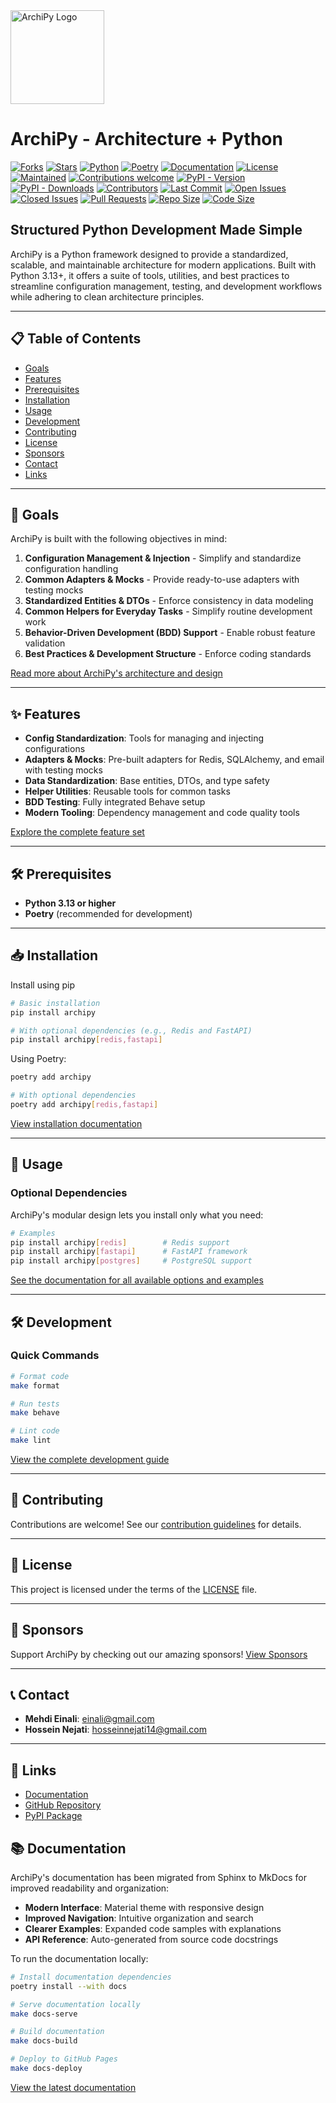 <img src="docs/assets/logo.jpg" alt="ArchiPy Logo" width="150"/>

# ArchiPy - Architecture + Python

[![Forks](https://img.shields.io/github/forks/SyntaxArc/ArchiPy)](https://github.com/SyntaxArc/ArchiPy/network/members)
[![Stars](https://img.shields.io/github/stars/SyntaxArc/ArchiPy)](https://github.com/SyntaxArc/ArchiPy/stargazers)
[![Python](https://img.shields.io/badge/Python-3.13+-blue.svg)](https://www.python.org/downloads/)
[![Poetry](https://img.shields.io/endpoint?url=https://python-poetry.org/badge/v0.json)](https://python-poetry.org/)
[![Documentation](https://img.shields.io/badge/docs-MkDocs-blue.svg)](https://syntaxarc.github.io/ArchiPy/)
[![License](https://img.shields.io/github/license/SyntaxArc/ArchiPy)](https://github.com/SyntaxArc/ArchiPy/blob/master/LICENSE)
[![Maintained](https://img.shields.io/badge/Maintained-yes-brightgreen)](https://github.com/SyntaxArc/ArchiPy)
[![Contributions welcome](https://img.shields.io/badge/contributions-welcome-brightgreen)](https://github.com/SyntaxArc/ArchiPy/blob/master/CONTRIBUTING.md)
[![PyPI - Version](https://img.shields.io/pypi/v/archipy)](https://pypi.org/project/archipy/)
[![PyPI - Downloads](https://img.shields.io/pypi/dm/archipy)](https://pypi.org/project/archipy/)
[![Contributors](https://img.shields.io/github/contributors/SyntaxArc/ArchiPy)](https://github.com/SyntaxArc/ArchiPy/graphs/contributors)
[![Last Commit](https://img.shields.io/github/last-commit/SyntaxArc/ArchiPy)](https://github.com/SyntaxArc/ArchiPy/commits/main)
[![Open Issues](https://img.shields.io/github/issues/SyntaxArc/ArchiPy)](https://github.com/SyntaxArc/ArchiPy/issues)
[![Closed Issues](https://img.shields.io/github/issues-closed/SyntaxArc/ArchiPy)](https://github.com/SyntaxArc/ArchiPy/issues?q=is%3Aissue+is%3Aclosed)
[![Pull Requests](https://img.shields.io/github/issues-pr/SyntaxArc/ArchiPy)](https://github.com/SyntaxArc/ArchiPy/pulls)
[![Repo Size](https://img.shields.io/github/repo-size/SyntaxArc/ArchiPy)](https://github.com/SyntaxArc/ArchiPy)
[![Code Size](https://img.shields.io/github/languages/code-size/SyntaxArc/ArchiPy)](https://github.com/SyntaxArc/ArchiPy)

## **Structured Python Development Made Simple**

ArchiPy is a Python framework designed to provide a standardized, scalable, and maintainable architecture for modern applications. Built with Python 3.13+, it offers a suite of tools, utilities, and best practices to streamline configuration management, testing, and development workflows while adhering to clean architecture principles.

---

## 📋 Table of Contents

- [Goals](#-goals)
- [Features](#-features)
- [Prerequisites](#-prerequisites)
- [Installation](#-installation)
- [Usage](#-usage)
- [Development](#-development)
- [Contributing](#-contributing)
- [License](#-license)
- [Sponsors](#-sponsors)
- [Contact](#-contact)
- [Links](#-links)

---

## 🎯 Goals

ArchiPy is built with the following objectives in mind:

1. **Configuration Management & Injection** - Simplify and standardize configuration handling
2. **Common Adapters & Mocks** - Provide ready-to-use adapters with testing mocks
3. **Standardized Entities & DTOs** - Enforce consistency in data modeling
4. **Common Helpers for Everyday Tasks** - Simplify routine development work
5. **Behavior-Driven Development (BDD) Support** - Enable robust feature validation
6. **Best Practices & Development Structure** - Enforce coding standards

[Read more about ArchiPy's architecture and design](https://syntaxarc.github.io/ArchiPy/architecture)

---

## ✨ Features

- **Config Standardization**: Tools for managing and injecting configurations
- **Adapters & Mocks**: Pre-built adapters for Redis, SQLAlchemy, and email with testing mocks
- **Data Standardization**: Base entities, DTOs, and type safety
- **Helper Utilities**: Reusable tools for common tasks
- **BDD Testing**: Fully integrated Behave setup
- **Modern Tooling**: Dependency management and code quality tools

[Explore the complete feature set](https://syntaxarc.github.io/ArchiPy/features)

---

## 🛠️ Prerequisites

- **Python 3.13 or higher**
- **Poetry** (recommended for development)

---

## 📥 Installation
 Install using pip
```bash
# Basic installation
pip install archipy

# With optional dependencies (e.g., Redis and FastAPI)
pip install archipy[redis,fastapi]
```

Using Poetry:
```bash
poetry add archipy

# With optional dependencies
poetry add archipy[redis,fastapi]
```

[View installation documentation](https://syntaxarc.github.io/ArchiPy/installation)

---

## 🎯 Usage

### Optional Dependencies

ArchiPy's modular design lets you install only what you need:

```bash
# Examples
pip install archipy[redis]        # Redis support
pip install archipy[fastapi]      # FastAPI framework
pip install archipy[postgres]     # PostgreSQL support
```

[See the documentation for all available options and examples](https://syntaxarc.github.io/ArchiPy/usage)

---

## 🛠️ Development

### Quick Commands

```bash
# Format code
make format

# Run tests
make behave

# Lint code
make lint
```

[View the complete development guide](https://syntaxarc.github.io/ArchiPy/development)

---

## 🤝 Contributing

Contributions are welcome! See our [contribution guidelines](CONTRIBUTING.md) for details.

---

## 📄 License

This project is licensed under the terms of the [LICENSE](LICENSE) file.

---

## 🙌 Sponsors

Support ArchiPy by checking out our amazing sponsors! [View Sponsors](SPONSORS.md)

---

## 📞 Contact

- **Mehdi Einali**: [einali@gmail.com](mailto:einali@gmail.com)
- **Hossein Nejati**: [hosseinnejati14@gmail.com](mailto:hosseinnejati14@gmail.com)

---

## 🔗 Links

- [Documentation](https://syntaxarc.github.io/ArchiPy/)
- [GitHub Repository](https://github.com/SyntaxArc/ArchiPy)
- [PyPI Package](https://pypi.org/project/archipy/)

## 📚 Documentation

ArchiPy's documentation has been migrated from Sphinx to MkDocs for improved readability and organization:

- **Modern Interface**: Material theme with responsive design
- **Improved Navigation**: Intuitive organization and search
- **Clearer Examples**: Expanded code samples with explanations
- **API Reference**: Auto-generated from source code docstrings

To run the documentation locally:

```bash
# Install documentation dependencies
poetry install --with docs

# Serve documentation locally
make docs-serve

# Build documentation
make docs-build

# Deploy to GitHub Pages
make docs-deploy
```

[View the latest documentation](https://syntaxarc.github.io/ArchiPy/)

